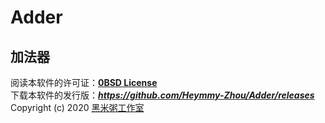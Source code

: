 # Adder
## 加法器
阅读本软件的许可证：[**0BSD License**](https://github.com/Heymmy-Zhou/Adder/blob/master/LICENSE)  
下载本软件的发行版：***<https://github.com/Heymmy-Zhou/Adder/releases>***  
Copyright (c) 2020 [黑米粥工作室](https://github.com/Heymmy-Zhou)
